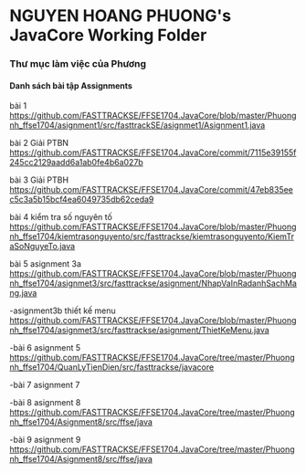 # NGUYEN HOANG PHUONG's JavaCore Working Folder
### Thư mục làm việc của Phương
#### Danh sách bài tập Assignments
bài 1 https://github.com/FASTTRACKSE/FFSE1704.JavaCore/blob/master/Phuongnh_ffse1704/asignment1/src/fasttrackSE/asignmet1/Asignment1.java

bài 2 Giải PTBN
https://github.com/FASTTRACKSE/FFSE1704.JavaCore/commit/7115e39155f245cc2129aadd6a1ab0fe4b6a027b

bài 3 Giải PTBH
https://github.com/FASTTRACKSE/FFSE1704.JavaCore/commit/47eb835eec5c3a5b15bcf4ea6049735db62ceda9

bài 4 kiểm tra số nguyên tố 
https://github.com/FASTTRACKSE/FFSE1704.JavaCore/blob/master/Phuongnh_ffse1704/kiemtrasonguyento/src/fasttrackse/kiemtrasonguyento/KiemTraSoNguyeTo.java
 
bài 5 asignment 3a
https://github.com/FASTTRACKSE/FFSE1704.JavaCore/blob/master/Phuongnh_ffse1704/asignmet3/src/fasttrackse/asignment/NhapVaInRadanhSachMang.java

-asignment3b thiết kế menu
https://github.com/FASTTRACKSE/FFSE1704.JavaCore/blob/master/Phuongnh_ffse1704/asignmet3/src/fasttrackse/asignment/ThietKeMenu.java

-bài 6 asignment 5
https://github.com/FASTTRACKSE/FFSE1704.JavaCore/tree/master/Phuongnh_ffse1704/QuanLyTienDien/src/fasttrackse/javacore

-bài 7 asignment 7

-bài 8 asignment 8
https://github.com/FASTTRACKSE/FFSE1704.JavaCore/tree/master/Phuongnh_ffse1704/Asignment8/src/ffse/java

-bài 9 asignment 9
https://github.com/FASTTRACKSE/FFSE1704.JavaCore/tree/master/Phuongnh_ffse1704/Asignment8/src/ffse/java

